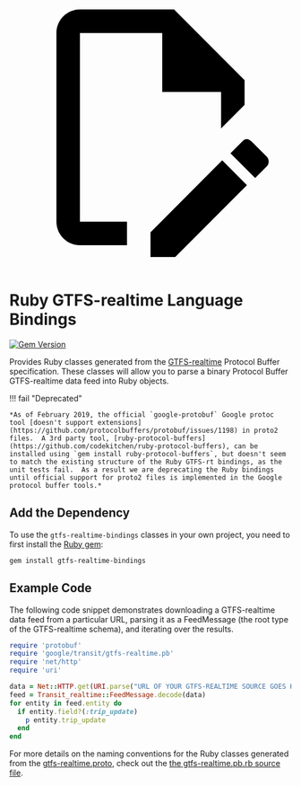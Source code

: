 <a class="pencil-link" href="https://github.com/MobilityData/gtfs-realtime-bindings/edit/master/ruby/README.md" title="Edit this page" target="_blank">
    <svg class="pencil" xmlns="http://www.w3.org/2000/svg" viewBox="0 0 24 24"><path d="M10 20H6V4h7v5h5v3.1l2-2V8l-6-6H6c-1.1 0-2 .9-2 2v16c0 1.1.9 2 2 2h4v-2m10.2-7c.1 0 .3.1.4.2l1.3 1.3c.2.2.2.6 0 .8l-1 1-2.1-2.1 1-1c.1-.1.2-.2.4-.2m0 3.9L14.1 23H12v-2.1l6.1-6.1 2.1 2.1Z"></path></svg>
  </a>
  
# Ruby GTFS-realtime Language Bindings

[![Gem Version](https://badge.fury.io/rb/gtfs-realtime-bindings.svg)](https://badge.fury.io/rb/gtfs-realtime-bindings)

Provides Ruby classes generated from the
[GTFS-realtime](https://github.com/google/transit/tree/master/gtfs-realtime) Protocol
Buffer specification.  These classes will allow you to parse a binary Protocol
Buffer GTFS-realtime data feed into Ruby objects.

!!! fail "Deprecated"

    *As of February 2019, the official `google-protobuf` Google protoc tool [doesn't support extensions](https://github.com/protocolbuffers/protobuf/issues/1198) in proto2 files.  A 3rd party tool, [ruby-protocol-buffers](https://github.com/codekitchen/ruby-protocol-buffers), can be installed using `gem install ruby-protocol-buffers`, but doesn't seem to match the existing structure of the Ruby GTFS-rt bindings, as the unit tests fail.  As a result we are deprecating the Ruby bindings until official support for proto2 files is implemented in the Google protocol buffer tools.*

## Add the Dependency

To use the `gtfs-realtime-bindings` classes in your own project, you need to
first install the [Ruby gem](https://rubygems.org/gems/gtfs-realtime-bindings):

```
gem install gtfs-realtime-bindings
```

## Example Code

The following code snippet demonstrates downloading a GTFS-realtime data feed
from a particular URL, parsing it as a FeedMessage (the root type of the
GTFS-realtime schema), and iterating over the results.

```ruby
require 'protobuf'
require 'google/transit/gtfs-realtime.pb'
require 'net/http'
require 'uri'

data = Net::HTTP.get(URI.parse("URL OF YOUR GTFS-REALTIME SOURCE GOES HERE"))
feed = Transit_realtime::FeedMessage.decode(data)
for entity in feed.entity do
  if entity.field?(:trip_update)
    p entity.trip_update
  end
end
```

For more details on the naming conventions for the Ruby classes generated from
the [gtfs-realtime.proto](https://github.com/google/transit/blob/master/gtfs-realtime/proto/gtfs-realtime.proto),
check out the [the gtfs-realtime.pb.rb source file](https://github.com/MobilityData/gtfs-realtime-bindings/blob/master/ruby/lib/google/transit/gtfs-realtime.pb.rb).
